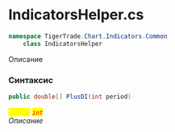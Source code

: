 
# IndicatorsHelper.cs
```csharp
namespace TigerTrade.Chart.Indicators.Common  
    class IndicatorsHelper
```

Описание

### Синтаксис
```csharp
public double[] PlusDI(int period)
```

<mark style="color:yellow;">`period`</mark> <mark style="color:red;">*`int`*</mark>  
 *Описание*  
  

                    
                    